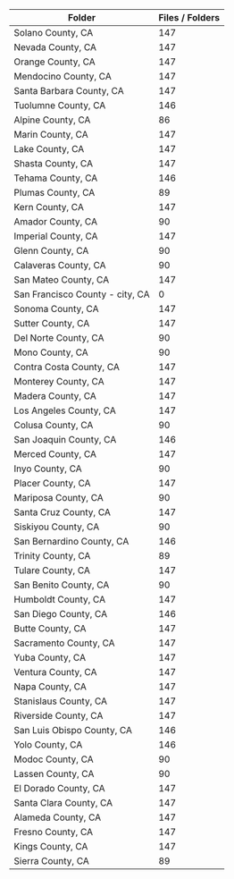 | Folder                          |   Files / Folders |
|---------------------------------|-------------------|
| Solano County, CA               |               147 |
| Nevada County, CA               |               147 |
| Orange County, CA               |               147 |
| Mendocino County, CA            |               147 |
| Santa Barbara County, CA        |               147 |
| Tuolumne County, CA             |               146 |
| Alpine County, CA               |                86 |
| Marin County, CA                |               147 |
| Lake County, CA                 |               147 |
| Shasta County, CA               |               147 |
| Tehama County, CA               |               146 |
| Plumas County, CA               |                89 |
| Kern County, CA                 |               147 |
| Amador County, CA               |                90 |
| Imperial County, CA             |               147 |
| Glenn County, CA                |                90 |
| Calaveras County, CA            |                90 |
| San Mateo County, CA            |               147 |
| San Francisco County - city, CA |                 0 |
| Sonoma County, CA               |               147 |
| Sutter County, CA               |               147 |
| Del Norte County, CA            |                90 |
| Mono County, CA                 |                90 |
| Contra Costa County, CA         |               147 |
| Monterey County, CA             |               147 |
| Madera County, CA               |               147 |
| Los Angeles County, CA          |               147 |
| Colusa County, CA               |                90 |
| San Joaquin County, CA          |               146 |
| Merced County, CA               |               147 |
| Inyo County, CA                 |                90 |
| Placer County, CA               |               147 |
| Mariposa County, CA             |                90 |
| Santa Cruz County, CA           |               147 |
| Siskiyou County, CA             |                90 |
| San Bernardino County, CA       |               146 |
| Trinity County, CA              |                89 |
| Tulare County, CA               |               147 |
| San Benito County, CA           |                90 |
| Humboldt County, CA             |               147 |
| San Diego County, CA            |               146 |
| Butte County, CA                |               147 |
| Sacramento County, CA           |               147 |
| Yuba County, CA                 |               147 |
| Ventura County, CA              |               147 |
| Napa County, CA                 |               147 |
| Stanislaus County, CA           |               147 |
| Riverside County, CA            |               147 |
| San Luis Obispo County, CA      |               146 |
| Yolo County, CA                 |               146 |
| Modoc County, CA                |                90 |
| Lassen County, CA               |                90 |
| El Dorado County, CA            |               147 |
| Santa Clara County, CA          |               147 |
| Alameda County, CA              |               147 |
| Fresno County, CA               |               147 |
| Kings County, CA                |               147 |
| Sierra County, CA               |                89 |